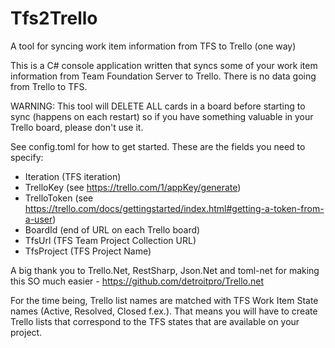 Tfs2Trello
==========

A tool for syncing work item information from TFS to Trello (one way)

This is a C# console application written that syncs some of your work item information from Team Foundation Server to Trello. There is no data going from Trello to TFS.

WARNING: This tool will DELETE ALL cards in a board before starting to sync (happens on each restart) so if you have something valuable in your Trello board, please don't use it.

See config.toml for how to get started. These are the fields you need to specify:
- Iteration (TFS iteration)
- TrelloKey (see https://trello.com/1/appKey/generate)
- TrelloToken (see https://trello.com/docs/gettingstarted/index.html#getting-a-token-from-a-user)
- BoardId (end of URL on each Trello board)
- TfsUrl (TFS Team Project Collection URL)
- TfsProject (TFS Project Name)

A big thank you to Trello.Net, RestSharp, Json.Net and toml-net for making this SO much easier - https://github.com/detroitpro/Trello.net

For the time being, Trello list names are matched with TFS Work Item State names (Active, Resolved, Closed f.ex.). That means you will have to create Trello lists that correspond to the TFS states that are available on your project.